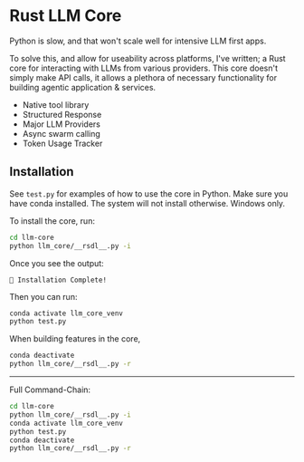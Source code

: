 # Rust LLM Core

Python is slow, and that won't scale well for intensive LLM first apps. 

To solve this, and allow for useability across platforms, I've written; a Rust core for interacting with LLMs from various providers.
This core doesn't simply make API calls, it allows a plethora of necessary functionality for building agentic application & services.

- Native tool library
- Structured Response
- Major LLM Providers
- Async swarm calling
- Token Usage Tracker

## Installation

See `test.py` for examples of how to use the core in Python. Make sure you have conda installed. The system will not install otherwise. Windows only.

To install the core, run:
```bash
cd llm-core
python llm_core/__rsdl__.py -i
```

Once you see the output:
```plaintext
🎉 Installation Complete!
```

Then you can run:
```bash
conda activate llm_core_venv
python test.py
```

When building features in the core,
```bash
conda deactivate
python llm_core/__rsdl__.py -r
```

---

Full Command-Chain:
```bash
cd llm-core
python llm_core/__rsdl__.py -i
conda activate llm_core_venv
python test.py
conda deactivate
python llm_core/__rsdl__.py -r
```